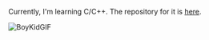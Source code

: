Currently, I'm learning C/C++. The repository for it is [here](https://github.com/HackerDaGreat57/learn.git).

![BoyKidGIF](https://user-images.githubusercontent.com/70416002/147379155-91a56678-5b4b-43ce-9214-bb75e65b1f58.gif)
